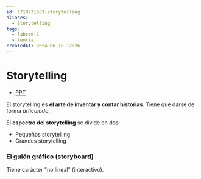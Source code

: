 ```yaml
---
id: 1718731583-storytelling
aliases:
  - Storytelling
tags:
  - labcom-1
  - teoria
createdAt: 2024-06-18 12:26
---
```


# Storytelling

- [PPT](https://utec.instructure.com/courses/14373/files/3058256)

El storytelling es **el arte de inventar y contar historias**. Tiene que darse de forma *articulada*.

El **espectro del storytelling** se divide en dos:

- Pequeños storytelling
- Grandes storytelling

### El guión gráfico (storyboard)

Tiene carácter "no lineal" (interactivo).
